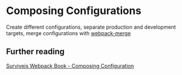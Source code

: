 # Composing Configurations

Create different configurations, separate production and development targets, merge configurations with [webpack-merge](https://github.com/survivejs/webpack-merge)

## Further reading

[Survivejs Webpack Book - Composing Configuration](https://survivejs.com/webpack/developing/composing-configuration/)
